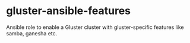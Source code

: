# gluster-ansible-features
Ansible role to enable a Gluster cluster with gluster-specific features like samba, ganesha etc.

